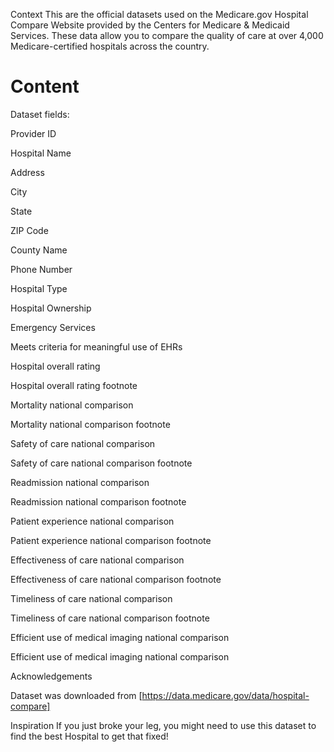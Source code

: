 Context
This are the official datasets used on the Medicare.gov Hospital Compare Website provided by the Centers for Medicare & Medicaid Services. These data allow you to compare the quality of care at over 4,000 Medicare-certified hospitals across the country.

# Content
Dataset fields:

Provider ID

Hospital Name

Address

City

State

ZIP Code

County Name

Phone Number

Hospital Type

Hospital Ownership

Emergency Services

Meets criteria for meaningful use of EHRs

Hospital overall rating

Hospital overall rating footnote

Mortality national comparison

Mortality national comparison footnote

Safety of care national comparison

Safety of care national comparison footnote

Readmission national comparison

Readmission national comparison footnote

Patient experience national comparison

Patient experience national comparison footnote

Effectiveness of care national comparison

Effectiveness of care national comparison footnote

Timeliness of care national comparison

Timeliness of care national comparison footnote

Efficient use of medical imaging national comparison

Efficient use of medical imaging national comparison

Acknowledgements

Dataset was downloaded from [https://data.medicare.gov/data/hospital-compare]

Inspiration
If you just broke your leg, you might need to use this dataset to find the best Hospital to get that fixed!
